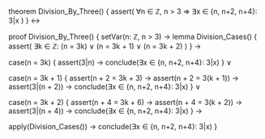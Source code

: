 theorem Division_By_Three() {
  assert(
    ∀n ∈ ℤ, n > 3 ⇒ 
    ∃x ∈ {n, n+2, n+4}: 3|x
  )
} ↔

proof Division_By_Three() {
  setVar(n: ℤ, n > 3) →
  lemma Division_Cases() {
    assert(
      ∃k ∈ ℤ: (n = 3k) ∨ (n = 3k + 1) ∨ (n = 3k + 2)
    )
  } →
  
  case(n = 3k) {
    assert(3|n) →
    conclude(∃x ∈ {n, n+2, n+4}: 3|x)
  } ∨
  
  case(n = 3k + 1) {
    assert(n + 2 = 3k + 3) →
    assert(n + 2 = 3(k + 1)) →
    assert(3|(n + 2)) →
    conclude(∃x ∈ {n, n+2, n+4}: 3|x)
  } ∨
  
  case(n = 3k + 2) {
    assert(n + 4 = 3k + 6) →
    assert(n + 4 = 3(k + 2)) →
    assert(3|(n + 4)) →
    conclude(∃x ∈ {n, n+2, n+4}: 3|x)
  } →
  
  apply(Division_Cases()) →
  conclude(∃x ∈ {n, n+2, n+4}: 3|x)
}